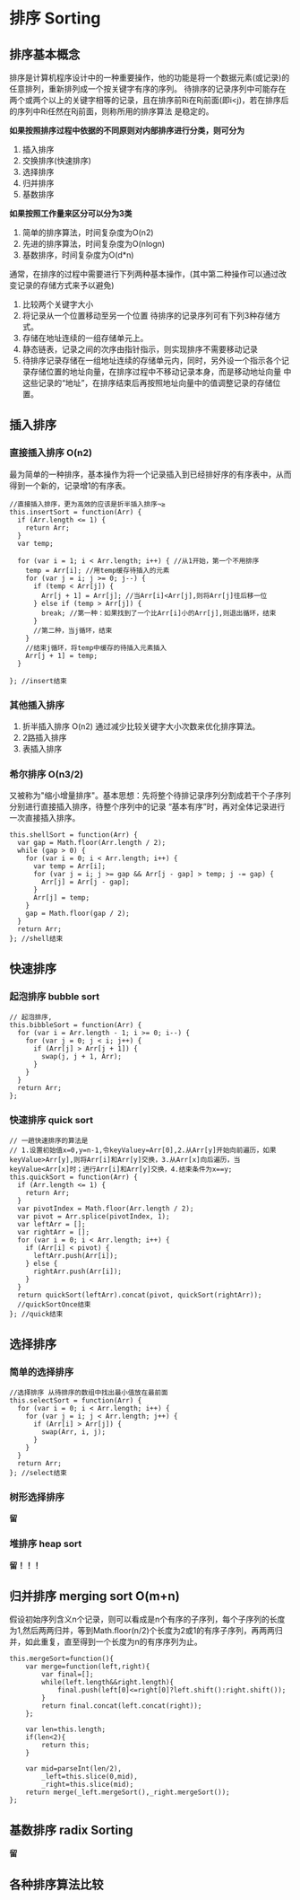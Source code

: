 # 排序 Sorting
## 排序基本概念
排序是计算机程序设计中的一种重要操作，他的功能是将一个数据元素(或记录)的任意排列，重新排列成一个按关键字有序的序列。
待排序的记录序列中可能存在两个或两个以上的关键字相等的记录，且在排序前Ri在Rj前面(即i<j)，若在排序后的序列中Ri任然在Rj前面，则称所用的排序算法
是稳定的。

**如果按照排序过程中依据的不同原则对内部排序进行分类，则可分为**
1. 插入排序
2. 交换排序(快速排序)
3. 选择排序
4. 归并排序
5. 基数排序

**如果按照工作量来区分可以分为3类**
1. 简单的排序算法，时间复杂度为O(n2)
2. 先进的排序算法，时间复杂度为O(nlogn)
3. 基数排序，时间复杂度为O(d*n)

通常，在排序的过程中需要进行下列两种基本操作，(其中第二种操作可以通过改变记录的存储方式来予以避免)
1. 比较两个关键字大小
2. 将记录从一个位置移动至另一个位置
待排序的记录序列可有下列3种存储方式。
1. 存储在地址连续的一组存储单元上。
2. 静态链表，记录之间的次序由指针指示，则实现排序不需要移动记录
3. 待排序记录存储在一组地址连续的存储单元内，同时，另外设一个指示各个记录存储位置的地址向量，在排序过程中不移动记录本身，而是移动地址向量
中这些记录的“地址”，在排序结束后再按照地址向量中的值调整记录的存储位置。

## 插入排序

### 直接插入排序 O(n2)
最为简单的一种排序，基本操作为将一个记录插入到已经排好序的有序表中，从而得到一个新的，记录增1的有序表。

```
//直接插入排序，更为高效的应该是折半插入排序¬≥
this.insertSort = function(Arr) {
  if (Arr.length <= 1) {
    return Arr;
  }
  var temp;

  for (var i = 1; i < Arr.length; i++) { //从1开始，第一个不用排序
    temp = Arr[i]; //用temp缓存待插入的元素
    for (var j = i; j >= 0; j--) {
      if (temp < Arr[j]) {
        Arr[j + 1] = Arr[j]; //当Arr[i]<Arr[j],则将Arr[j]往后移一位
      } else if (temp > Arr[j]) {
        break; //第一种：如果找到了一个比Arr[i]小的Arr[j],则退出循环，结束
      }
      //第二种，当j循环，结束
    }
    //结束j循环，将temp中缓存的待插入元素插入
    Arr[j + 1] = temp;
  }

}; //insert结束
```
### 其他插入排序
1. 折半插入排序 O(n2) 通过减少比较关键字大小次数来优化排序算法。
2. 2路插入排序
3. 表插入排序

### 希尔排序 O(n3/2)
又被称为"缩小增量排序"。基本思想：先将整个待排记录序列分割成若干个子序列分别进行直接插入排序，待整个序列中的记录
“基本有序”时，再对全体记录进行一次直接插入排序。
```
this.shellSort = function(Arr) {
  var gap = Math.floor(Arr.length / 2);
  while (gap > 0) {
    for (var i = 0; i < Arr.length; i++) {
      var temp = Arr[i];
      for (var j = i; j >= gap && Arr[j - gap] > temp; j -= gap) {
        Arr[j] = Arr[j - gap];
      }
      Arr[j] = temp;
    }
    gap = Math.floor(gap / 2);
  }
  return Arr;
}; //shell结束

```

## 快速排序

### 起泡排序 bubble sort

```
// 起泡排序,
this.bibbleSort = function(Arr) {
  for (var i = Arr.length - 1; i >= 0; i--) {
    for (var j = 0; j < i; j++) {
      if (Arr[j] > Arr[j + 1]) {
        swap(j, j + 1, Arr);
      }
    }
  }
  return Arr;
};
```

### 快速排序 quick sort

```
// 一趟快速排序的算法是
// 1.设置初始值x=0,y=n-1,令keyValuey=Arr[0],2.从Arr[y]开始向前遍历，如果keyValue>Arr[y],则将Arr[i]和Arr[y]交换，3.从Arr[x]向后遍历，当keyValue<Arr[x]时；进行Arr[i]和Arr[y]交换，4.结束条件为x==y;
this.quickSort = function(Arr) {
  if (Arr.length <= 1) {
    return Arr;
  }
  var pivotIndex = Math.floor(Arr.length / 2);
  var pivot = Arr.splice(pivotIndex, 1);
  var leftArr = [];
  var rightArr = [];
  for (var i = 0; i < Arr.length; i++) {
    if (Arr[i] < pivot) {
      leftArr.push(Arr[i]);
    } else {
      rightArr.push(Arr[i]);
    }
  }
  return quickSort(leftArr).concat(pivot, quickSort(rightArr));
  //quickSortOnce结束
}; //quick结束

```

## 选择排序
### 简单的选择排序

```
//选择排序 从待排序的数组中找出最小值放在最前面
this.selectSort = function(Arr) {
  for (var i = 0; i < Arr.length; i++) {
    for (var j = i; j < Arr.length; j++) {
      if (Arr[i] > Arr[j]) {
        swap(Arr, i, j);
      }
    }
  }
  return Arr;
}; //select结束
```
### 树形选择排序
**留**
### 堆排序 heap sort
**留！！！**
## 归并排序 merging sort O(m+n)
假设初始序列含义n个记录，则可以看成是n个有序的子序列，每个子序列的长度为1,然后两两归并，等到Math.floor(n/2)个长度为2或1的有序子序列，再两两归并，如此重复，直至得到一个长度为n的有序序列为止。
```
this.mergeSort=function(){
    var merge=function(left,right){
        var final=[];
        while(left.length&&right.length){
            final.push(left[0]<=right[0]?left.shift():right.shift());
        }
        return final.concat(left.concat(right));
    };

    var len=this.length;
    if(len<2){
        return this;
    }

    var mid=parseInt(len/2),
        _left=this.slice(0,mid),
        _right=this.slice(mid);
    return merge(_left.mergeSort(),_right.mergeSort());
};
```
## 基数排序 radix Sorting
**留**


## 各种排序算法比较
